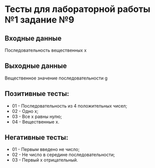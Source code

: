 # Тесты для лабораторной работы №1 задание №9

## Входные данные
Последовательность вещественных x

## Выходные данные
Вещественное значение последовательности g

## Позитивные тесты:
- 01 - Последовательность из 4 положительных чисел;
- 02 - Одно х;
- 03 - Все х равны нулю;
- 04 - Вещественные х.

## Негативные тесты:
- 01 - Первым введено не число;
- 02 - Не число в середине последовательности;
- 03 - Первый х отрицательный.
